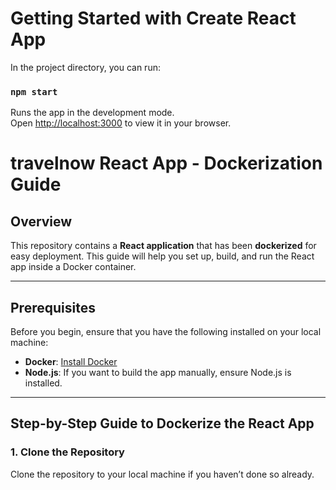 # Getting Started with Create React App
In the project directory, you can run:

### `npm start`

Runs the app in the development mode.\
Open [http://localhost:3000](http://localhost:3000) to view it in your browser.

# travelnow React App - Dockerization Guide

## Overview

This repository contains a **React application** that has been **dockerized** for easy deployment. This guide will help you set up, build, and run the React app inside a Docker container.

---

## Prerequisites

Before you begin, ensure that you have the following installed on your local machine:

- **Docker**: [Install Docker](https://docs.docker.com/get-docker/)
- **Node.js**: If you want to build the app manually, ensure Node.js is installed.

---

## Step-by-Step Guide to Dockerize the React App

### 1. Clone the Repository

Clone the repository to your local machine if you haven’t done so already.

